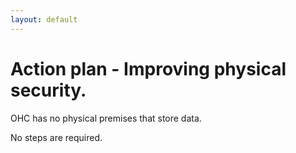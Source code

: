 ```yaml
---
layout: default
---
```

# Action plan - Improving physical security.

OHC has no physical premises that store data.

No steps are required.
